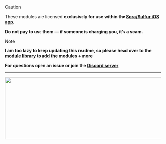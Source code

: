 > [!CAUTION] 
> These modules are licensed **exclusively for use within the [Sora/Sulfur iOS app](https://github.com/cranci1/Sora)**.
>
> **Do not pay to use them — if someone is charging you, it's a scam.**  


> [!NOTE] 
> **I am too lazy to keep updating this readme, so please head over to the [module library](https://sora.jm26.net/library/) to add the modules + more**
> 
> **For questions open an issue or join the [Discord server](https://discord.gg/HPZkVpCMBg)**
---
<img src="https://i.ibb.co/BHKwFDdT/Its-2000-x-500-px.png" alt="" width="1020" height="200">
